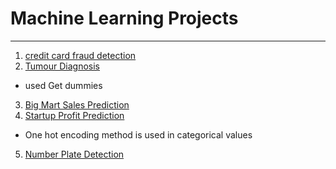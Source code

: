 # Machine Learning Projects
---
1. [credit card fraud detection](Credit_Card_Fraud_Detection.ipynb)
2. [Tumour Diagnosis](Tumour_diagnosis.ipynb) 
* used Get dummies
3. [Big Mart Sales Prediction](Big_mart_sales_prediction.ipynb)
4. [Startup Profit Prediction](Git_project_Lum.ipynb)
* One hot encoding method is used in categorical values
5. [Number Plate Detection](https://github.com/Pogeyann/Machine-Learning/blob/7b664c7f4a4f425201a7f22fb477b28172016b35/Number%20Plate%20detection/number_plate_pre.ipynb)
